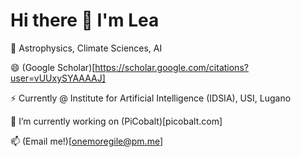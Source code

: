 # Hi there 👋 I'm Lea

🔭 Astrophysics, Climate Sciences, AI

😄 (Google Scholar)[https://scholar.google.com/citations?user=vUUxySYAAAAJ]  

⚡ Currently @ Institute for Artificial Intelligence (IDSIA), USI, Lugano

🌱 I’m currently working on (PiCobalt)[picobalt.com]  

📫 (Email me!)[onemoregile@pm.me]  

